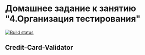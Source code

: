 # Домашнее задание к занятию "4.Организация тестирования"

[![Build status](https://ci.appveyor.com/api/projects/status/bfinxnr8j4ahoxq1?svg=true)](https://ci.appveyor.com/project/JuliaSenina/credit-card-validator-58hts)

## Credit-Card-Validator
